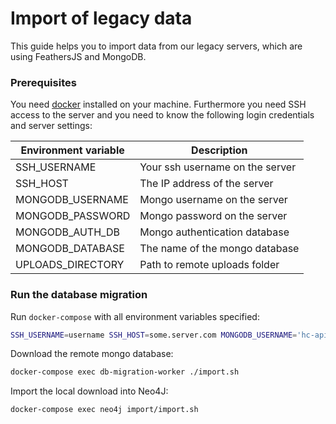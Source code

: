 # Import of legacy data

This guide helps you to import data from our legacy servers, which are using FeathersJS and MongoDB. 

### Prerequisites
You need [docker](https://www.docker.com/) installed on your machine.
Furthermore you need SSH access to the server and you need to know the following login credentials and server settings:

| Environment variable | Description                      |
|----------------------|----------------------------------|
| SSH_USERNAME         | Your ssh username on the server  |
| SSH_HOST             | The IP address of the server     |
| MONGODB_USERNAME     | Mongo username on the server     |
| MONGODB_PASSWORD     | Mongo password on the server     |
| MONGODB_AUTH_DB      | Mongo authentication database    |
| MONGODB_DATABASE     | The name of the mongo database   |
| UPLOADS_DIRECTORY    | Path to remote uploads folder    |

### Run the database migration

Run `docker-compose` with all environment variables specified:
```sh
SSH_USERNAME=username SSH_HOST=some.server.com MONGODB_USERNAME='hc-api' MONGODB_PASSWORD='secret' MONGODB_DATABASE=hc_api MONGODB_AUTH_DB=hc_api UPLOADS_DIRECTORY=/var/www/api/uploads  docker-compose up
```

Download the remote mongo database:
```sh
docker-compose exec db-migration-worker ./import.sh
```

Import the local download into Neo4J:
```sh
docker-compose exec neo4j import/import.sh
```
